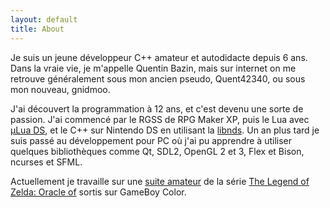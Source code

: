 ```yaml
---
layout: default
title: About
---
```


Je suis un jeune développeur C++ amateur et autodidacte depuis 6 ans. Dans la vraie vie, je m'appelle Quentin Bazin, mais sur internet on me retrouve généralement sous mon ancien pseudo, Quent42340, ou sous mon nouveau, gnidmoo.

J'ai découvert la programmation à 12 ans, et c'est devenu une sorte de passion. J'ai commencé par le RGSS de RPG Maker XP, puis le Lua avec [µLua DS](http://microlua.xooit.fr/index.php), et le C++ sur Nintendo DS en utilisant la [libnds](http://libnds.devkitpro.org/). Un an plus tard je suis passé au développement pour PC où j'ai pu apprendre à utiliser quelques bibliothèques comme Qt, SDL2, OpenGL 2 et 3, Flex et Bison, ncurses et SFML.

Actuellement je travaille sur une [suite amateur](https://github.com/Quent42340/ZeldaOOL) de la série <u>The Legend of Zelda: Oracle of</u> sortis sur GameBoy Color.

